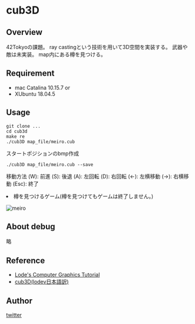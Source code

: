 # cub3D

## Overview
42Tokyoの課題。
ray castingという技術を用いて3D空間を実装する。
武器や敵は未実装。
map内にある樽を見つける。

## Requirement
- mac Catalina 10.15.7
or
- XUbuntu 18.04.5

## Usage
```
git clone ...
cd cub3d
make re
./cub3D map_file/meiro.cub
```
スタートポジションのbmp作成
```
./cub3D map_file/meiro.cub --save
```
移動方法
(W): 前進
(S): 後退
(A): 左回転
(D): 右回転
(←): 左横移動
(→): 右横移動
(Esc): 終了

<li>樽を見つけるゲーム(樽を見つけてもゲームは終了しません。)</li>

![meiro](https://raw.github.com/wiki/8tako8tako8/cub3d/image/meiro.gif)

## About debug
略

## Reference
- [Lode's Computer Graphics Tutorial](https://lodev.org/cgtutor/raycasting.html)
- [cub3D(lodev日本語訳)](https://hackmd.io/@DgDJ9MK0TVKVtdxd5qPreg/SJO5DOx2v)

## Author
[twitter](https://twitter.com/totti13101176)
